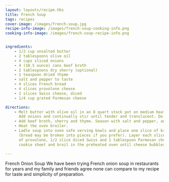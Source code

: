 ```yaml
---
layout: layouts/recipe.hbs
title: French Soup
tags: recipes
cover-image: /images/french-soup.jpg
recipe-info-image: /images/french-soup-cooking-info.png
cooking-info-image: /images/french-soup-recipe-info.png


ingredients:
    - 1/2 cup unsalted butter
    - 2 tablespoons olive oil
    - 4 cups sliced onions
    - 4 (10.5 ounce) cans beef broth
    - 2 tablespoons dry sherry (optional)
    - 1 teaspoon dried thyme
    - salt and pepper to taste
    - 4 slices French bread
    - 4 slices provolone cheese
    - 2 slices Swiss cheese, diced
    - 1/4 cup grated Parmesan cheese

directions:
    - Melt butter with olive oil in an 8 quart stock pot on medium heat. 
      Add onions and continually stir until tender and translucent. Do not brown the onions.
    - Add beef broth, sherry and thyme. Season with salt and pepper, and simmer for 30 minutes.
    - Heat the oven broiler.
    - Ladle soup into oven safe serving bowls and place one slice of bread on top of each
      (bread may be broken into pieces if you prefer). Layer each slice of bread with a slice 
      of provolone, 1/2 slice diced Swiss and 1 tablespoon Parmesan cheese. Place bowls on 
      cookie sheet and broil in the preheated oven until cheese bubbles and browns slightly.
        
---
```


French Onion Soup We have been trying French onion soup in restaurants for years and my family and friends agree  none can compare to my recipe for taste and simplicity of preparation.